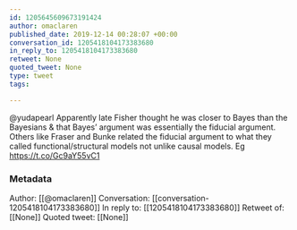 ```yaml
---
id: 1205645609673191424
author: omaclaren
published_date: 2019-12-14 00:28:07 +00:00
conversation_id: 1205418104173383680
in_reply_to: 1205418104173383680
retweet: None
quoted_tweet: None
type: tweet
tags:

---
```


@yudapearl Apparently late Fisher thought he was closer to Bayes than the Bayesians &amp; that Bayes’ argument was essentially the fiducial argument. Others like Fraser and Bunke related the fiducial argument to what they called functional/structural models not unlike causal models. Eg https://t.co/Gc9aY55vC1

### Metadata

Author: [[@omaclaren]]
Conversation: [[conversation-1205418104173383680]]
In reply to: [[1205418104173383680]]
Retweet of: [[None]]
Quoted tweet: [[None]]
